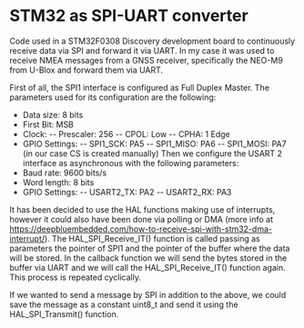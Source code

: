 # STM32 as SPI-UART converter
Code used in a STM32F0308 Discovery development board to continuously receive data via SPI and forward it via UART. In my case it was used to receive NMEA messages from a GNSS receiver, specifically the NEO-M9 from U-Blox and forward them via UART.

First of all, the SPI1 interface is configured as Full Duplex Master. The parameters used for its configuration are the following:
  - Data size: 8 bits
  - First Bit: MSB
  - Clock:
        -- Prescaler: 256
        -- CPOL: Low
        -- CPHA: 1 Edge
  - GPIO Settings:
        -- SPI1_SCK: PA5
        -- SPI1_MISO: PA6
        -- SPI1_MOSI: PA7
        (in our case CS is created manually)
Then we configure the USART 2 interface as asynchronous with the following parameters:
  - Baud rate: 9600 bits/s
  - Word length: 8 bits
  - GPIO Settings:
        -- USART2_TX: PA2
        -- USART2_RX: PA3
        
It has been decided to use the HAL functions making use of interrupts, however it could also have been done via polling or DMA (more info at https://deepbluembedded.com/how-to-receive-spi-with-stm32-dma-interrupt/). The HAL_SPI_Receive_IT() function is called passing as parameters the pointer of SPI1 and the pointer of the buffer where the data will be stored. In the callback function we will send the bytes stored in the buffer via UART and we will call the HAL_SPI_Receive_IT() function again. This process is repeated cyclically.

If we wanted to send a message by SPI in addition to the above, we could save the message as a constant uint8_t and send it using the HAL_SPI_Transmit() function.

